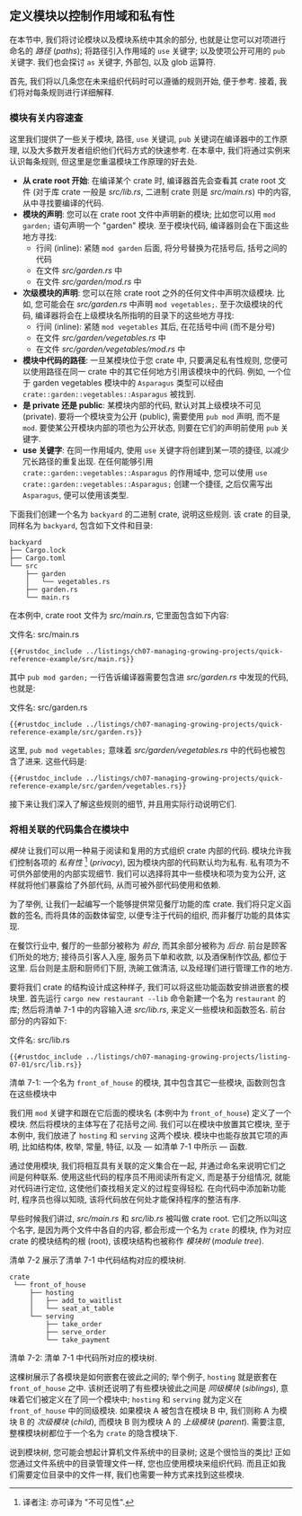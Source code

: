 ## 定义模块以控制作用域和私有性

在本节中, 我们将讨论模块以及模块系统中其余的部分, 也就是让您可以对项进行命名的
*路径* (*paths*); 将路径引入作用域的 `use` 关键字; 以及使项公开可用的 `pub` 关键字.
我们也会探讨 `as` 关键字, 外部包, 以及 glob 运算符.

首先, 我们将以几条您在未来组织代码时可以遵循的规则开始, 便于参考. 接着,
我们将对每条规则进行详细解释.

### 模块有关内容速查

这里我们提供了一些关于模块, 路径, `use` 关键词, `pub` 关键词在编译器中的工作原理,
以及大多数开发者组织他们代码方式的快速参考. 在本章中, 我们将通过实例来认识每条规则,
但这里是您重温模块工作原理的好去处.

- **从 crate root 开始**: 在编译某个 crate 时, 编译器首先会查看其 crate root
  文件 (对于库 crate 一般是 *src/lib.rs*, 二进制 crate 则是 *src/main.rs*)
  中的内容, 从中寻找要编译的代码.
- **模块的声明**: 您可以在 crate root 文件中声明新的模块; 比如您可以用 `mod
  garden;` 语句声明一个 "garden" 模块. 至于模块代码, 编译器则会在下面这些地方寻找:
  - 行间 (inline): 紧随 `mod garden` 后面, 将分号替换为花括号后, 括号之间的代码
  - 在文件 *src/garden.rs* 中
  - 在文件 *src/garden/mod.rs* 中
- **次级模块的声明**: 您可以在除 crate root 之外的任何文件中声明次级模块. 比如,
  您可能会在 *src/garden.rs* 中声明 `mod vegetables;`.
  至于次级模块的代码, 编译器将会在上级模块名所指明的目录下的这些地方寻找:
  - 行间 (inline): 紧随 `mod vegetables` 其后, 在花括号中间 (而不是分号)
  - 在文件 *src/garden/vegetables.rs* 中
  - 在文件 *src/garden/vegetables/mod.rs* 中
- **模块中代码的路径**: 一旦某模块位于您 crate 中, 只要满足私有性规则, 
  您便可以使用路径在同一 crate 中的其它任何地方引用该模块中的代码. 例如, 一个位于
  garden vegetables 模块中的 `Asparagus` 类型可以经由
  `crate::garden::vegetables::Asparagus` 被找到.
- **是 private 还是 public**: 某模块内部的代码, 默认对其上级模块不可见 (private).
  要将一个模块变为公开 (public), 需要使用 `pub mod` 声明, 而不是 `mod`.
  要使某公开模块内部的项也为公开状态, 则要在它们的声明前使用 `pub` 关键字.
- **use 关键字**: 在同一作用域内, 使用 `use` 关键字将创建到某一项的捷径,
  以减少冗长路径的重复出现. 在任何能够引用 `crate::garden::vegetables::Asparagus`
  的作用域中, 您可以使用 `use crate::garden::vegetables::Asparagus;` 创建一个捷径,
  之后仅需写出 `Asparagus`, 便可以使用该类型.

下面我们创建一个名为 `backyard` 的二进制 crate, 说明这些规则. 该 crate 的目录, 
同样名为 `backyard`, 包含如下文件和目录:

```text
backyard
├── Cargo.lock
├── Cargo.toml
└── src
    ├── garden
    │   └── vegetables.rs
    ├── garden.rs
    └── main.rs
```

在本例中, crate root 文件为 *src/main.rs*, 它里面包含如下内容:

<span class="filename">文件名: src/main.rs</span>

```rust,noplayground,ignore
{{#rustdoc_include ../listings/ch07-managing-growing-projects/quick-reference-example/src/main.rs}}
```

其中 `pub mod garden;` 一行告诉编译器需要包含进 *src/garden.rs* 中发现的代码,
也就是:

<span class="filename">文件名: src/garden.rs</span>

```rust,noplayground,ignore
{{#rustdoc_include ../listings/ch07-managing-growing-projects/quick-reference-example/src/garden.rs}}
```

这里, `pub mod vegetables;` 意味着 *src/garden/vegetables.rs*
中的代码也被包含了进来. 这些代码是:

```rust,noplayground,ignore
{{#rustdoc_include ../listings/ch07-managing-growing-projects/quick-reference-example/src/garden/vegetables.rs}}
```

接下来让我们深入了解这些规则的细节, 并且用实际行动说明它们.

### 将相关联的代码集合在模块中

*模块* 让我们可以用一种易于阅读和复用的方式组织 crate 内部的代码.
模块允许我们控制各项的 *私有性* [^1] (*privacy*), 因为模块内部的代码默认均为私有.
私有项为不可供外部使用的内部实现细节. 我们可以选择将其中一些模块和项为变为公开,
这样就将他们暴露给了外部代码, 从而可被外部代码使用和依赖.

为了举例, 让我们一起编写一个能够提供常见餐厅功能的库 crate. 我们将只定义函数的签名,
而将具体的函数体留空, 以便专注于代码的组织, 而非餐厅功能的具体实现.

在餐饮行业中, 餐厅的一些部分被称为 *前台*, 而其余部分被称为 *后台*.
前台是顾客们所处的地方; 接待员引客人入座, 服务员下单和收款, 以及酒保制作饮品,
都位于这里. 后台则是主厨和厨师们下厨, 洗碗工做清洁, 以及经理们进行管理工作的地方.

要将我们 crate 的结构设计成这种样子, 我们可以将这些功能函数安排进嵌套的模块里.
首先运行 `cargo new restaurant --lib` 命令新建一个名为 `restaurant` 的库;
然后将清单 7-1 中的内容输入进 *src/lib.rs*, 来定义一些模块和函数签名.
前台部分的内容如下:

<span class="filename">文件名: src/lib.rs</span>

```rust,noplayground
{{#rustdoc_include ../listings/ch07-managing-growing-projects/listing-07-01/src/lib.rs}}
```

<span class="caption">清单 7-1: 一个名为 `front_of_house` 的模块,
其中包含其它一些模块, 函数则包含在这些模块中</span>

我们用 `mod` 关键字和跟在它后面的模块名 (本例中为 `front_of_house`) 定义了一个模块.
然后将模块的主体写在了花括号之间. 我们可以在模块中放置其它模块, 至于本例中, 我们放进了
`hosting` 和 `serving` 这两个模块. 模块中也能存放其它项的声明, 比如结构体, 枚举,
常量, 特征, 以及 — 如清单 7-1 中所示 — 函数.

通过使用模块, 我们将相互具有关联的定义集合在一起, 并通过命名来说明它们之间是何种联系.
使用这些代码的程序员不用阅读所有定义, 而是基于分组情况, 就能对代码进行定位,
这使他们查找相关定义的过程变得轻松. 在向代码中添加新功能时, 程序员也得以知晓,
该将代码放在何处才能保持程序的整洁有序.

早些时候我们讲过, *src/main.rs* 和 *src/lib.rs* 被叫做 crate root.
它们之所以叫这个名字, 是因为两个文件中各自的内容, 都会形成一个名为 `crate` 的模块,
作为对应 crate 的模块结构的根 (root), 该模块结构也被称作 *模块树* (*module tree*).

清单 7-2 展示了清单 7-1 中代码结构对应的模块树.

```text
crate
 └── front_of_house
     ├── hosting
     │   ├── add_to_waitlist
     │   └── seat_at_table
     └── serving
         ├── take_order
         ├── serve_order
         └── take_payment
```

<span class="caption">清单 7-2: 清单 7-1 中代码所对应的模块树. </span>

这棵树展示了各模块是如何嵌套在彼此之间的; 举个例子, `hosting` 就是嵌套在
`front_of_house` 之中. 该树还说明了有些模块彼此之间是 *同级模块* (*siblings*),
意味着它们被定义在了同一个模块中; `hosting` 和 `serving` 就为定义在
`front_of_house` 中的同级模块. 如果模块 A 被包含在模块 B 中, 我们则称 A 为模块 B
的 *次级模块* (*child*), 而模块 B 则为模块 A 的 *上级模块* (*parent*). 需要注意, 
整棵模块树都位于一个名为 `crate` 的隐含模块下.

说到模块树, 您可能会想起计算机文件系统中的目录树; 这是个很恰当的类比!
正如您通过文件系统中的目录管理文件一样, 您也应使用模块来组织代码.
而且正如我们需要定位目录中的文件一样, 我们也需要一种方式来找到这些模块.

[^1]: 译者注: 亦可译为 "不可见性".
